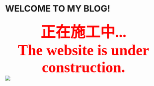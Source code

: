 # WELCOME TO MY BLOG!
**<font size='7' color="red" face='等线'><center>正在施工中...</center></font>**
**<font size='7' color="red" face='Comic Sans MS'><center>The website is under construction.</center></font>**
![](https://timgsa.baidu.com/timg?image&quality=80&size=b9999_10000&sec=1586936527544&di=66c8a13da4bf680814ca972789574fe0&imgtype=0&src=http%3A%2F%2Fwww.17qq.com%2Fimg_qqtouxiang%2F48921876.jpeg)

